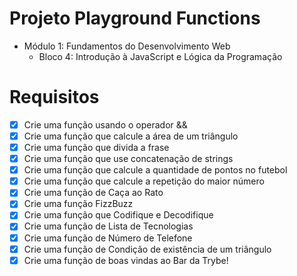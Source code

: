 # Projeto Playground Functions
  - Módulo 1: Fundamentos do Desenvolvimento Web
    - Bloco 4: Introdução à JavaScript e Lógica da Programação

# Requisitos
- [x] Crie uma função usando o operador &&
- [x] Crie uma função que calcule a área de um triângulo 
- [x] Crie uma função que divida a frase
- [x] Crie uma função que use concatenação de strings
- [x] Crie uma função que calcule a quantidade de pontos no futebol
- [x] Crie uma função que calcule a repetição do maior número
- [x] Crie uma função de Caça ao Rato
- [x] Crie uma função FizzBuzz
- [x] Crie uma função que Codifique e Decodifique
- [x] Crie uma função de Lista de Tecnologias
- [x] Crie uma função de Número de Telefone
- [x] Crie uma função de Condição de existência de um triângulo
- [x] Crie uma função de boas vindas ao Bar da Trybe!
